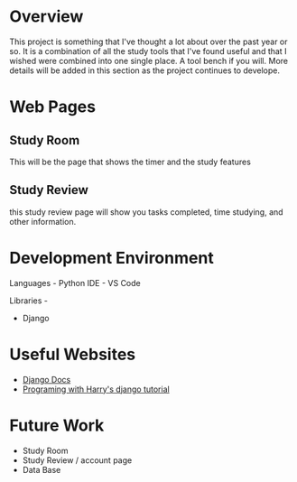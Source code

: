 # Overview

This project is something that I've thought a lot about over the past year or so. It is a combination of all the study tools that I've found useful and that I wished were combined  into one single place. A tool bench if you will. More details will be added in this section as the project continues to develope.  

# Web Pages

## Study Room
This will be the page that shows the timer and the study features

## Study Review
this study review page will show you tasks completed, time studying, and other information.

# Development Environment

Languages - Python
IDE - VS Code

Libraries - 
* Django


# Useful Websites

* [Django Docs](https://docs.djangoproject.com/en/4.2/)
* [Programing with Harry's django tutorial](https://www.youtube.com/watch?v=MxF8YOJI0nU&list=PLK8cqdr55Tsv-D2HMdrnD32oOVBNvmxjr&pp=iAQB)

# Future Work

* Study Room
* Study Review / account page
* Data Base